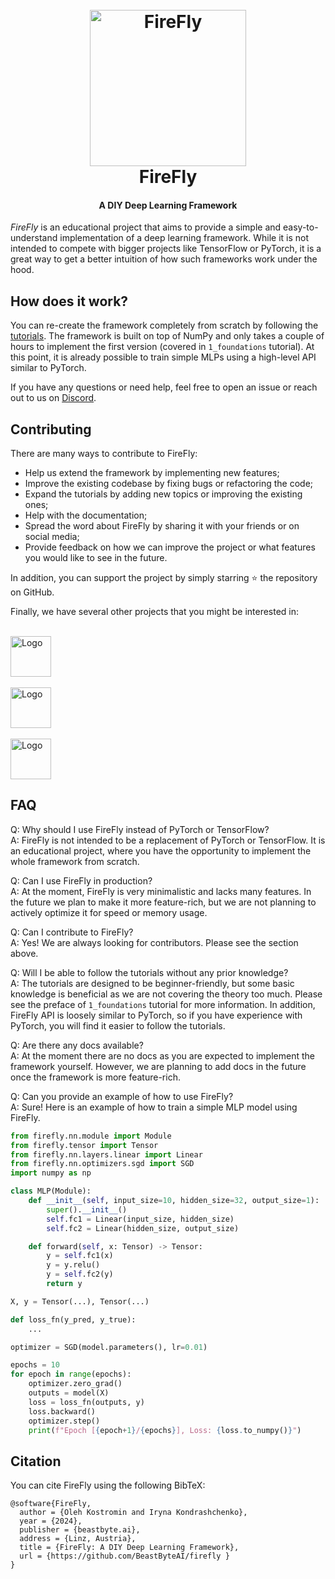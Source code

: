 <h1 align="center">
  <br>
 <img src="https://gist.githubusercontent.com/OKUA1/55e2fb9dd55673ec05281e0247de6202/raw/d7d7ffd7f6b51ba3b314717ea133d31d26c943d2/firefly.svg" alt="FireFly" width="250" height = "250">
  <br>
  FireFly
  <br>
</h1>

<h4 align="center">A DIY Deep Learning Framework</h4>

_FireFly_ is an educational project that aims to provide a simple and easy-to-understand implementation of a deep learning framework. While it is not intended to compete with bigger projects like TensorFlow or PyTorch, it is a great way to get a better intuition of how such frameworks work under the hood.

## How does it work? 

You can re-create the framework completely from scratch by following the [tutorials](https://github.com/BeastByteAI/firefly/tree/main/tutorials). The framework is built on top of NumPy and only takes a couple of hours to implement the first version (covered in `1_foundations` tutorial). At this point, it is already possible to train simple MLPs using a high-level API similar to PyTorch.

If you have any questions or need help, feel free to open an issue or reach out to us on [Discord](https://discord.com/invite/YDAbwuWK7V).

## Contributing

There are many ways to contribute to FireFly:
- Help us extend the framework by implementing new features;
- Improve the existing codebase by fixing bugs or refactoring the code;
- Expand the tutorials by adding new topics or improving the existing ones;
- Help with the documentation;
- Spread the word about FireFly by sharing it with your friends or on social media;
- Provide feedback on how we can improve the project or what features you would like to see in the future.

In addition, you can support the project by simply starring ⭐ the repository on GitHub.

Finally, we have several other projects that you might be interested in:

<br>
<a href="https://github.com/iryna-kondr/scikit-llm">
  <picture>
  <source media="(prefers-color-scheme: light)" srcset="https://gist.githubusercontent.com/OKUA1/ce2167df8e441ce34a9fbc8578b86543/raw/f740c391ec37eaf2f80d5b46f1fa2a989dd45932/skll_h_dark.svg" >
  <source media="(prefers-color-scheme: dark)" srcset="https://gist.githubusercontent.com/OKUA1/ce2167df8e441ce34a9fbc8578b86543/raw/f740c391ec37eaf2f80d5b46f1fa2a989dd45932/skllm_h_light.svg">
  <img alt="Logo" src="https://gist.githubusercontent.com/OKUA1/ce2167df8e441ce34a9fbc8578b86543/raw/f740c391ec37eaf2f80d5b46f1fa2a989dd45932/skll_h_dark.svg" height = "65">
</picture>
</a> <br><br>
<a href="https://github.com/OKUA1/agent_dingo">
  <picture>
  <source media="(prefers-color-scheme: light)" srcset="https://gist.githubusercontent.com/OKUA1/ce2167df8e441ce34a9fbc8578b86543/raw/f740c391ec37eaf2f80d5b46f1fa2a989dd45932/dingo_h_dark.svg" >
  <source media="(prefers-color-scheme: dark)" srcset="https://gist.githubusercontent.com/OKUA1/ce2167df8e441ce34a9fbc8578b86543/raw/f740c391ec37eaf2f80d5b46f1fa2a989dd45932/ding_h_light.svg">
  <img alt="Logo" src="https://gist.githubusercontent.com/OKUA1/ce2167df8e441ce34a9fbc8578b86543/raw/f740c391ec37eaf2f80d5b46f1fa2a989dd45932/dingo_h_dark.svg" height = "65">
</picture>
</a> <br><br>
<a href="https://github.com/OKUA1/falcon">
  <picture>
  <source media="(prefers-color-scheme: light)" srcset="https://gist.githubusercontent.com/OKUA1/ce2167df8e441ce34a9fbc8578b86543/raw/f740c391ec37eaf2f80d5b46f1fa2a989dd45932/falcon_h_dark.svg" >
  <source media="(prefers-color-scheme: dark)" srcset="https://gist.githubusercontent.com/OKUA1/ce2167df8e441ce34a9fbc8578b86543/raw/f740c391ec37eaf2f80d5b46f1fa2a989dd45932/falcon_h_light.svg">
  <img alt="Logo" src="https://gist.githubusercontent.com/OKUA1/ce2167df8e441ce34a9fbc8578b86543/raw/f740c391ec37eaf2f80d5b46f1fa2a989dd45932/dingo_h_dark.svg" height = "65">
</picture>
</a>


## FAQ 

Q: Why should I use FireFly instead of PyTorch or TensorFlow? \
A: FireFly is not intended to be a replacement of PyTorch or TensorFlow. It is an educational project, where you have the opportunity to implement the whole framework from scratch. 

Q: Can I use FireFly in production? \
A: At the moment, FireFly is very minimalistic and lacks many features. In the future we plan to make it more feature-rich, but we are not planning to actively optimize it for speed or memory usage.

Q: Can I contribute to FireFly? \
A: Yes! We are always looking for contributors. Please see the section above.

Q: Will I be able to follow the tutorials without any prior knowledge? \
A: The tutorials are designed to be beginner-friendly, but some basic knowledge is beneficial as we are not covering the theory too much. Please see the preface of `1_foundations` tutorial for more information. In addition, FireFly API is loosely similar to PyTorch, so if you have experience with PyTorch, you will find it easier to follow the tutorials.

Q: Are there any docs available? \
A: At the moment there are no docs as you are expected to implement the framework yourself. However, we are planning to add docs in the future once the framework is more feature-rich.

Q: Can you provide an example of how to use FireFly? \
A: Sure! Here is an example of how to train a simple MLP model using FireFly.
```python
from firefly.nn.module import Module
from firefly.tensor import Tensor
from firefly.nn.layers.linear import Linear
from firefly.nn.optimizers.sgd import SGD
import numpy as np

class MLP(Module):
    def __init__(self, input_size=10, hidden_size=32, output_size=1):
        super().__init__()
        self.fc1 = Linear(input_size, hidden_size)
        self.fc2 = Linear(hidden_size, output_size)

    def forward(self, x: Tensor) -> Tensor:
        y = self.fc1(x)
        y = y.relu()
        y = self.fc2(y)
        return y

X, y = Tensor(...), Tensor(...)

def loss_fn(y_pred, y_true):
    ...

optimizer = SGD(model.parameters(), lr=0.01)

epochs = 10
for epoch in range(epochs):
    optimizer.zero_grad()
    outputs = model(X)
    loss = loss_fn(outputs, y)
    loss.backward()
    optimizer.step()
    print(f"Epoch [{epoch+1}/{epochs}], Loss: {loss.to_numpy()}")
```

## Citation

You can cite FireFly using the following BibTeX:

```
@software{FireFly,
  author = {Oleh Kostromin and Iryna Kondrashchenko},
  year = {2024},
  publisher = {beastbyte.ai},
  address = {Linz, Austria},
  title = {FireFly: A DIY Deep Learning Framework},
  url = {https://github.com/BeastByteAI/firefly }
}
```